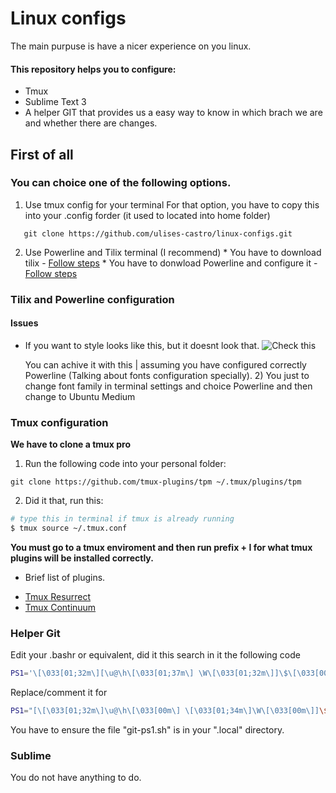 # Linux configs

The main purpuse is have a nicer experience on you linux.

#### This repository helps you to configure:

* Tmux
* Sublime Text 3
* A helper GIT that provides us a easy way to know in which brach we are and whether there are changes.

## First of all

  ### You can choice one of the following options.
  1) Use tmux config for your terminal
   For that option, you have to copy this into your .config forder (it used to located into home folder)
 ```
    git clone https://github.com/ulises-castro/linux-configs.git
 ```

  2) Use Powerline and Tilix terminal (I recommend) 
    * You have to download tilix - [Follow steps](https://github.com/gnunn1/tilix)
    * You have to donwload Powerline and configure it - [Follow steps](https://github.com/powerline/powerline)

### Tilix and Powerline configuration

#### Issues 
 - If you want to style looks like this, but it doesnt look that.
   ![Check this](https://imgur.com/a/CvAfB3Q)

    You can achive it with this | assuming you have configured correctly Powerline (Talking about fonts configuration specially).
    2) You just to change font family in terminal settings and choice Powerline and then change to Ubuntu Medium

### Tmux configuration

**We have to clone a tmux pro**

1. Run the following code into your personal folder:

```
git clone https://github.com/tmux-plugins/tpm ~/.tmux/plugins/tpm
```

2. Did it that, run this:
````bash
# type this in terminal if tmux is already running
$ tmux source ~/.tmux.conf
````

**You must go to a tmux enviroment and then run prefix + I for what tmux plugins will be installed correctly.**

- Brief list of plugins.

* [Tmux Resurrect](http://github.com/tmux-plugins/tmux-resurrect)
* [Tmux Continuum](http://github.com/tmux-plugins/tmux-continuum)

### Helper Git

Edit your .bashr or equivalent, did it this search in it the following code

```bash
PS1='\[\033[01;32m\][\u@\h\[\033[01;37m\] \W\[\033[01;32m\]]\$\[\033[00m\] '
```

Replace/comment it for

```bash
PS1="[\[\033[01;32m\]\u@\h\[\033[00m\] \[\033[01;34m\]\W\[\033[00m\]]\$($( cat ~/.local/git-ps1.sh ))> "
```


You have to ensure the file "git-ps1.sh" is in your ".local" directory.

### Sublime

You do not have anything to do.

